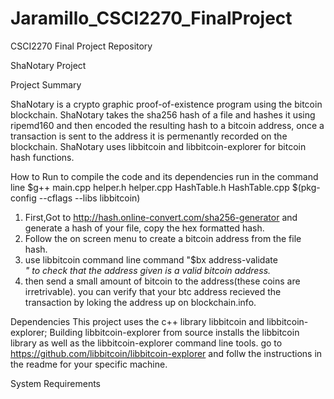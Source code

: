 # Jaramillo_CSCI2270_FinalProject
CSCI2270 Final Project Repository

ShaNotary Project

Project Summary 

ShaNotary is a crypto graphic proof-of-existence program using the bitcoin blockchain. ShaNotary takes the sha256 hash of a file and hashes it using ripemd160 and then encoded the resulting hash to a bitcoin address, once a transaction is sent to the address it is permenantly recorded on the blockchain. ShaNotary uses libbitcoin and libbitcoin-explorer for bitcoin hash functions. 

How to Run
to compile the code and its dependencies run in the command line 
    $g++ main.cpp helper.h helper.cpp HashTable.h HashTable.cpp $(pkg-config --cflags --libs libbitcoin)
1. First,Got to http://hash.online-convert.com/sha256-generator and generate a hash of your file, copy the hex          formatted hash. 
2. Follow the on screen menu to create a bitcoin address from the file hash. 
3. use libbitcoin command line command "$bx address-validate <address>" to check that the address given is a valid      bitcoin address. 
4. then send a small amount of bitcoin to the address(these coins are irretrivable). 
   you can verify that your btc address recieved the transaction by loking the address up on blockchain.info. 


Dependencies
This project uses the c++ library libbitcoin and libbitcoin-explorer; Building libbitcoin-explorer from source installs the libbitcoin library as well as the libbitcoin-explorer command line tools. 
go to https://github.com/libbitcoin/libbitcoin-explorer and follw the instructions in the readme for your specific machine. 



System Requirements



